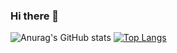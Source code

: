 ### Hi there 👋

![Anurag's GitHub stats](https://github-readme-stats.vercel.app/api?username=beix&show_icons=true&theme=radical)
[![Top Langs](https://github-readme-stats.vercel.app/api/top-langs/?username=beix&layout=compact)](https://github.com/anuraghazra/github-readme-stats)
<!--
**beix/beix** is a ✨ _special_ ✨ repository because its `README.md` (this file) appears on your GitHub profile.

Here are some ideas to get you started:

- 🔭 I’m currently working on ...
- 🌱 I’m currently learning ...
- 👯 I’m looking to collaborate on ...
- 🤔 I’m looking for help with ...
- 💬 Ask me about ...
- 📫 How to reach me: ...
- 😄 Pronouns: ...
- ⚡ Fun fact: ...
-->
